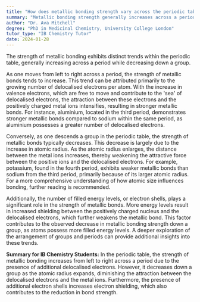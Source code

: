 ```yaml
---
title: "How does metallic bonding strength vary across the periodic table?"
summary: "Metallic bonding strength generally increases across a period and decreases down a group in the periodic table."
author: "Dr. Ava Mitchell"
degree: "PhD in Medicinal Chemistry, University College London"
tutor_type: "IB Chemistry Tutor"
date: 2024-01-28
---
```


The strength of metallic bonding exhibits distinct trends within the periodic table, generally increasing across a period while decreasing down a group.

As one moves from left to right across a period, the strength of metallic bonds tends to increase. This trend can be attributed primarily to the growing number of delocalised electrons per atom. With the increase in valence electrons, which are free to move and contribute to the 'sea' of delocalised electrons, the attraction between these electrons and the positively charged metal ions intensifies, resulting in stronger metallic bonds. For instance, aluminium, located in the third period, demonstrates stronger metallic bonds compared to sodium within the same period, as aluminium possesses a greater number of delocalised electrons.

Conversely, as one descends a group in the periodic table, the strength of metallic bonds typically decreases. This decrease is largely due to the increase in atomic radius. As the atomic radius enlarges, the distance between the metal ions increases, thereby weakening the attractive force between the positive ions and the delocalised electrons. For example, potassium, found in the fourth period, exhibits weaker metallic bonds than sodium from the third period, primarily because of its larger atomic radius. For a more comprehensive understanding of how atomic size influences bonding, further reading is recommended.

Additionally, the number of filled energy levels, or electron shells, plays a significant role in the strength of metallic bonds. More energy levels result in increased shielding between the positively charged nucleus and the delocalised electrons, which further weakens the metallic bond. This factor contributes to the observed decrease in metallic bonding strength down a group, as atoms possess more filled energy levels. A deeper exploration of the arrangement of groups and periods can provide additional insights into these trends.

**Summary for IB Chemistry Students:** In the periodic table, the strength of metallic bonding increases from left to right across a period due to the presence of additional delocalised electrons. However, it decreases down a group as the atomic radius expands, diminishing the attraction between the delocalised electrons and the metal ions. Furthermore, the presence of additional electron shells increases electron shielding, which also contributes to the reduction in bond strength.
    